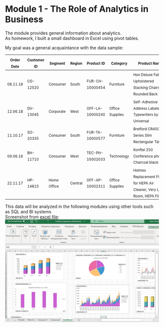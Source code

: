 # Module 1 - The Role of Аnalytics in Вusiness


The module provides general information about analytics.  
As homework, I built a small dashboard in Excel using pivot tables.  

My goal was a general acquaintance with the data sample:  

|<sub>  Order Date | <sub> Customer ID | <sub> Segment     |<sub> Region  |<sub> Product ID      |<sub> Category        | <sub> Product Name                                                                 | <sub> Sales    | <sub> Profit    |
|------------|-------------|-------------|---------|-----------------|-----------------|------------------------------------------------------------------------------|----------|-----------|
|<sub> 08.11.18   | <sub>CG-12520    | <sub>Consumer    |<sub> South   |<sub> FUR-CH-10000454 |<sub> Furniture       | <sub> Hon Deluxe Fabric Upholstered Stacking Chairs, Rounded Back                  |<sub> 731.94   |<sub> 219.582   | 
| <sub>12.06.18   |<sub> DV-13045    |<sub> Corporate   |<sub> West    |<sub> OFF-LA-10000240 |<sub> Office Supplies |<sub> Self-Adhesive Address Labels for Typewriters by Universal                    |<sub> 14.62    |<sub> 6.8714    |
|<sub> 11.10.17   |<sub> SO-20335    |<sub> Consumer    |<sub> South   |<sub> FUR-TA-10000577 |<sub> Furniture       |<sub> Bretford CR4500 Series Slim Rectangular Table                                |<sub> 957.5775 |<sub> -383.031  |
| <sub> 09.06.16   | <sub>BH-11710    |<sub> Consumer    |<sub> West    |<sub> TEC-PH-10002033 |<sub> Technology      |<sub> Konftel 250 Conference phone - Charcoal black                                |<sub> 911.424  |<sub> 68.3568   |
|<sub> 22.11.17   |<sub> HP-14815    |<sub> Home Office |<sub> Central |<sub> OFF-AP-10002311 |<sub> Office Supplies |<sub> Holmes Replacement Filter for HEPA Air Cleaner, Very Large Room, HEPA Filter |<sub> 68.81    |<sub> -123.858  |   



This data will be analyzed in the following modules using other tools such as SQL and BI systems    
Screenshot from [excel file](https://github.com/AnnaGrechina/DataLearn/blob/main/de101/module01/Sample_Superstore_Dashboard.xlsx):
![sample excel dashboard](https://github.com/AnnaGrechina/DataLearn/blob/main/de101/module01/sample_excel_dashboard.jpg)
